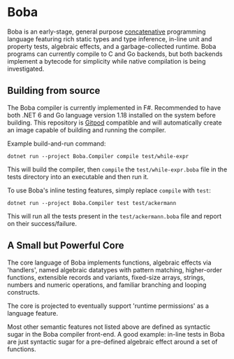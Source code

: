 # Boba

Boba is an early-stage, general purpose [concatenative](https://concatenative.org/) programming language featuring rich static types and type inference, in-line unit and property tests, algebraic effects, and a garbage-collected runtime. Boba programs can currently compile to C and Go backends, but both backends implement a bytecode for simplicity while native compilation is being investigated.

## Building from source

The Boba compiler is currently implemented in F#. Recommended to have both .NET 6 and Go language version 1.18 installed on the system before building. This repository is [Gitpod](https://gitpod.io/) compatible and will automatically create an image capable of building and running the compiler.

Example build-and-run command:

```
dotnet run --project Boba.Compiler compile test/while-expr
```

This will build the compiler, then `compile` the `test/while-expr.boba` file in the tests directory into an executable and then run it.

To use Boba's inline testing features, simply replace `compile` with `test`:

```
dotnet run --project Boba.Compiler test test/ackermann
```

This will run all the tests present in the `test/ackermann.boba` file and report on their success/failure.

## A Small but Powerful Core

The core language of Boba implements functions, algebraic effects via 'handlers', named algebraic datatypes with pattern matching, higher-order functions, extensible records and variants, fixed-size arrays, strings, numbers and numeric operations, and familiar branching and looping constructs.

The core is projected to eventually support 'runtime permissions' as a language feature.

Most other semantic features not listed above are defined as syntactic sugar in the Boba compiler front-end. A good example: in-line tests in Boba are just syntactic sugar for a pre-defined algebraic effect around a set of functions.